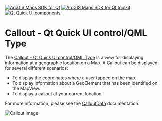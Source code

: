 [![ArcGIS Maps SDK for Qt](https://img.shields.io/badge/ArcGIS%20Maps%20SDK%20for%20Qt-0b5394)](https://developers.arcgis.com/qt/) [![ArcGIS Maps SDK for Qt toolkit](https://img.shields.io/badge/ArcGIS%20Maps%20SDK%20for%20Qt%20toolkit-ea4d13)](https://github.com/Esri/arcgis-maps-sdk-toolkit-qt) [![Qt Quick UI components](https://img.shields.io/badge/Qt%20Qt%20Quick%20UI%20components-ea4d13)](../../toolkitcpp/)

# Callout - Qt Quick UI control/QML Type

The [Callout - Qt Quick UI control/QML Type](https://developers.arcgis.com/qt/toolkit/api-reference/qml-callout.html) is a view for displaying information at a geographic location on a Map. A Callout can be displayed for several different scenarios:

- To display the coordinates where a user tapped on the map.
- To display information about a GeoElement that has been identified on the MapView.
- To display a callout at your current location.

For more information, please see the [CalloutData](https://developers.arcgis.com/qt/toolkit/api-reference/qml-callout.html#calloutData-prop) documentation.

![Callout image](https://developers.arcgis.com/qt/toolkit/api-reference/images/callout.png)